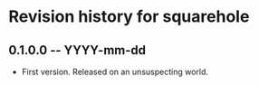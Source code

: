 # Revision history for squarehole

## 0.1.0.0 -- YYYY-mm-dd

* First version. Released on an unsuspecting world.
